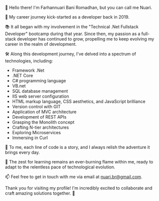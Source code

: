 👋 Hello there! I'm Farhannuari Bani Romadhan, but you can call me Nuari.

🚀 My career journey kick-started as a developer back in 2019.

📚 It all began with my involvement in the "Technical .Net Fullstack Developer" bootcamp during that year. Since then, my passion as a full-stack developer has continued to grow, propelling me to keep evolving my career in the realm of development.

🛠️ Along this development journey, I've delved into a spectrum of technologies, including:

- Framework .Net
- .NET Core
- C# programming language
- VB.net
- SQL database management
- IIS web server configuration
- HTML markup language, CSS aesthetics, and JavaScript brilliance
- Version control with GIT
- Application of MVC architecture
- Development of REST APIs
- Grasping the Monolith concept
- Crafting N-tier architectures
- Exploring Microservices
- Immersing in Curl

🔧 To me, each line of code is a story, and I always relish the adventure it brings every day.

🌱 The zest for learning remains an ever-burning flame within me, ready to adapt to the relentless pace of technological evolution.

📫 Feel free to get in touch with me via email at nuari.br@gmail.com.

Thank you for visiting my profile! I'm incredibly excited to collaborate and craft amazing solutions together. 🤝
